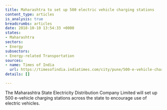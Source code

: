 ```yaml
---
title: Maharashtra to set up 500 electric vehicle charging stations
content_type: articles
is_analysis: true
breadcrumbs: articles
date: 2018-10-10 13:54:33 +0000
states:
- Maharashtra
sectors:
- Energy
subsectors:
- Energy-related Transportation
sources:
- name: Times of India
  url: https://timesofindia.indiatimes.com/city/pune/500-e-vehicle-charging-stations-to-come-up-across-maharashtra/articleshow/65892644.cms
details: []

---
```

The Maharashtra State Electricity Distribution Company Limited will set up 500 e-vehicle charging stations across the state to encourage use of electric vehicles. 